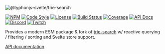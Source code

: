 ![@typhonjs-svelte/trie-search](https://i.imgur.com/bewjvM6.jpg)

[![NPM](https://img.shields.io/npm/v/@typhonjs-svelte/trie-search.svg?label=npm)](https://www.npmjs.com/package/@typhonjs-svelte/trie-search)
[![Code Style](https://img.shields.io/badge/code%20style-allman-yellowgreen.svg?style=flat)](https://en.wikipedia.org/wiki/Indent_style#Allman_style)
[![License](https://img.shields.io/badge/license-MPLv2-yellowgreen.svg?style=flat)](https://github.com/typhonjs-svelte/trie-search/blob/main/LICENSE)
[![Build Status](https://github.com/typhonjs-svelte/trie-search/workflows/CI/CD/badge.svg)](#)
[![Coverage](https://img.shields.io/codecov/c/github/typhonjs-svelte/trie-search.svg)](https://codecov.io/github/typhonjs-svelte/trie-search)
[![API Docs](https://img.shields.io/badge/API%20Documentation-476ff0)](https://typhonjs-svelte.github.io/trie-search/)
[![Discord](https://img.shields.io/discord/737953117999726592?label=TyphonJS%20Discord)](https://typhonjs.io/discord/)
[![Twitch](https://img.shields.io/twitch/status/typhonrt?style=social)](https://www.twitch.tv/typhonrt)

Provides a modern ESM package & fork of [trie-search](https://github.com/joshjung/trie-search/tree/master) w/ reactive 
querying / filtering / sorting and Svelte store support.

[API documentation](https://typhonjs-svelte.github.io/trie-search/)
